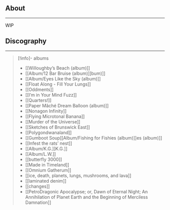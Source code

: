 ## About
___
WIP

## Discography 
___
>[!info]- albums
>
>- [[Willoughby’s Beach (album)]]
>- [[Album/12 Bar Bruise (album)]]bum)]]
>- [[Album/Eyes Like the Sky (album)]]
>- [[Float Along - Fill Your Lungs]]
>- [[Oddments]]
>- [[I’m in Your Mind Fuzz]]
>- [[Quarters!]]
>- [[Paper Mâché Dream Balloon (album)]]
>- [[Nonagon Infinity]]
>- [[Flying Microtonal Banana]]
>- [[Murder of the Universe]]
>- [[Sketches of Brunswick East]]
>- [[Polygondwanaland]]
>- [[Gumboot Soup[[Album/Fishing for Fishies (album)]]es (album)]]
>- [[Infest the rats’ nest]]
>- [[Album/K.G.]]K.G.]]
>- [[Album/L.W.]]
>- [[butterfly 3000]]
>- [[Made in Timeland]]
>- [[Omnium Gatherum]]
>- [[ice, death, planets, lungs, mushrooms, and lava]]
>- [[laminated denim]]
>- [[changes]]
>- [[PetroDragonic Apocalypse; or, Dawn of Eternal Night; An Annihilation of Planet Earth and the Beginning of Merciless Damnation]]
